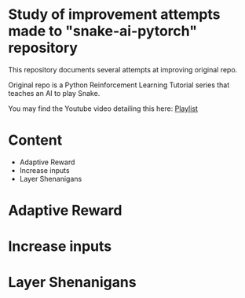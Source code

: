 # Study of improvement attempts made to "snake-ai-pytorch" repository

This repository documents several attempts at improving original repo.

Original repo is a Python Reinforcement Learning Tutorial series that teaches an AI to play Snake.

You may find the Youtube video detailing this here: [Playlist](https://www.youtube.com/playlist?list=PLqnslRFeH2UrDh7vUmJ60YrmWd64mTTKV)

# Content

- Adaptive Reward
- Increase inputs
- Layer Shenanigans

# Adaptive Reward

# Increase inputs

# Layer Shenanigans
